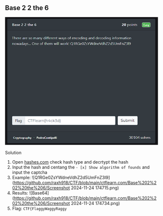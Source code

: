 ## Base 2 2 the 6

![Base 2 2 the 6 - Cryptography](https://github.com/raxh918/CTF/blob/main/ctflearn.com/Base%202%202%20the%206/image.png)

 Solution

1. Open [hashes.com](https://hashes.com/en/decrypt/hash) check hash type and decrtypt the hash
2. Input the hash and centang the ```- [x] Show algorithm of founds```  and input the captcha
3. Example:
![Q1RGe0ZsYWdneVdhZ2d5UmFnZ3l9](https://github.com/raxh918/CTF/blob/main/ctflearn.com/Base%202%202%20the%206/Screenshot 2024-11-24 174715.png)
4. Results:
![Base64](https://github.com/raxh918/CTF/blob/main/ctflearn.com/Base%202%202%20the%206/Screenshot 2024-11-24 174734.png)
5. Flag: ```CTF{FlaggyWaggyRaggy```